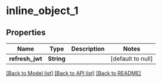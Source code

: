 # inline_object_1
## Properties

Name | Type | Description | Notes
------------ | ------------- | ------------- | -------------
**refresh\_jwt** | **String** |  | [default to null]

[[Back to Model list]](../README.md#documentation-for-models) [[Back to API list]](../README.md#documentation-for-api-endpoints) [[Back to README]](../README.md)

